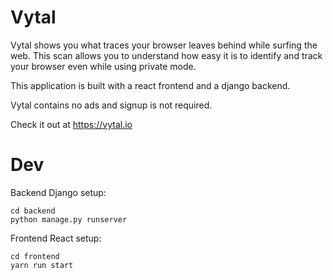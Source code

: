 # Vytal

Vytal shows you what traces your browser leaves behind while surfing the web. This scan allows you to understand how easy it is to identify and track your browser even while using private mode.

This application is built with a react frontend and a django backend.

Vytal contains no ads and signup is not required.

Check it out at https://vytal.io

# Dev

Backend Django setup:

```
cd backend
python manage.py runserver
```

Frontend React setup:

```
cd frontend
yarn run start
```
